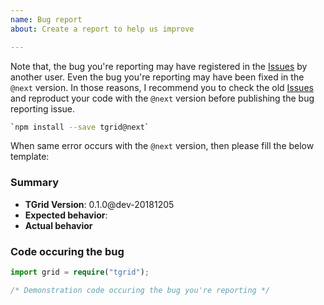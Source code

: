 ```yaml
---
name: Bug report
about: Create a report to help us improve

---
```


Note that, the bug you're reporting may have registered in the [Issues](https://github.com/samchon/tgrid/search?type=Issues) by another user. Even the bug you're reporting may have been fixed in the `@next` version. In those reasons, I recommend you to check the old [Issues](https://github.com/samchon/tgrid/search?type=Issues) and reproduct your code with the `@next` version before publishing the bug reporting issue.

```bash
`npm install --save tgrid@next`
```

When same error occurs with the `@next` version, then please fill the below template:

### Summary
  - **TGrid Version**: 0.1.0@dev-20181205
  - **Expected behavior**: 
  - **Actual behavior**

### Code occuring the bug
```typescript
import grid = require("tgrid");

/* Demonstration code occuring the bug you're reporting */
```